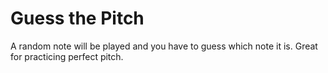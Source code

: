 # Guess the Pitch
A random note will be played and you have to guess which note it is. Great for practicing perfect pitch.
